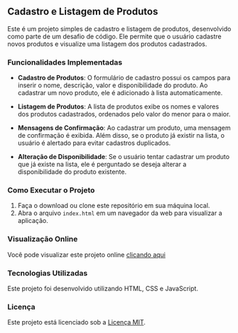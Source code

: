 ## Cadastro e Listagem de Produtos

Este é um projeto simples de cadastro e listagem de produtos, desenvolvido como parte de um desafio de código. Ele permite que o usuário cadastre novos produtos e visualize uma listagem dos produtos cadastrados.

### Funcionalidades Implementadas

- **Cadastro de Produtos**: O formulário de cadastro possui os campos para inserir o nome, descrição, valor e disponibilidade do produto. Ao cadastrar um novo produto, ele é adicionado à lista automaticamente.
- **Listagem de Produtos**: A lista de produtos exibe os nomes e valores dos produtos cadastrados, ordenados pelo valor do menor para o maior.

- **Mensagens de Confirmação**: Ao cadastrar um produto, uma mensagem de confirmação é exibida. Além disso, se o produto já existir na lista, o usuário é alertado para evitar cadastros duplicados.

- **Alteração de Disponibilidade**: Se o usuário tentar cadastrar um produto que já existe na lista, ele é perguntado se deseja alterar a disponibilidade do produto existente.

### Como Executar o Projeto

1. Faça o download ou clone este repositório em sua máquina local.
2. Abra o arquivo `index.html` em um navegador da web para visualizar a aplicação.

### Visualização Online

Você pode visualizar este projeto online [clicando aqui](https://forms-ok.vercel.app/)

### Tecnologias Utilizadas

Este projeto foi desenvolvido utilizando HTML, CSS e JavaScript.

### Licença

Este projeto está licenciado sob a [Licença MIT](https://opensource.org/licenses/MIT).
